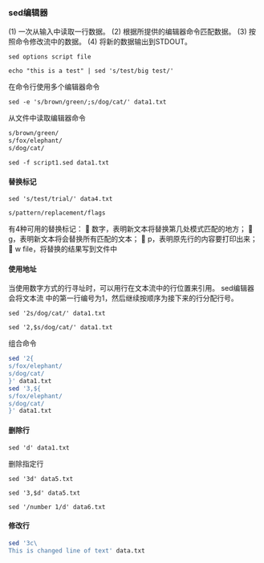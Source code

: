 ### sed编辑器

(1) 一次从输入中读取一行数据。
(2) 根据所提供的编辑器命令匹配数据。
(3) 按照命令修改流中的数据。
(4) 将新的数据输出到STDOUT。

`sed options script file`

`echo "this is a test" | sed 's/test/big test/'`

在命令行使用多个编辑器命令

`sed -e 's/brown/green/;s/dog/cat/' data1.txt`

从文件中读取编辑器命令

```bash
s/brown/green/
s/fox/elephant/
s/dog/cat/
```

`sed -f script1.sed data1.txt`


#### 替换标记

`sed 's/test/trial/' data4.txt`

`s/pattern/replacement/flags`

有4种可用的替换标记：
 数字，表明新文本将替换第几处模式匹配的地方；
 g，表明新文本将会替换所有匹配的文本；
 p，表明原先行的内容要打印出来；
 w file，将替换的结果写到文件中

#### 使用地址

当使用数字方式的行寻址时，可以用行在文本流中的行位置来引用。 sed编辑器会将文本流
中的第一行编号为1，然后继续按顺序为接下来的行分配行号。

`sed '2s/dog/cat/' data1.txt`

`sed '2,$s/dog/cat/' data1.txt`

组合命令

```bash
sed '2{
s/fox/elephant/
s/dog/cat/
}' data1.txt
sed '3,${
s/fox/elephant/
s/dog/cat/
}' data1.txt
```

#### 删除行

`sed 'd' data1.txt`

删除指定行

`sed '3d' data5.txt`

`sed '3,$d' data5.txt`

`sed '/number 1/d' data6.txt`


#### 修改行

```bash
sed '3c\
This is changed line of text' data.txt
```
